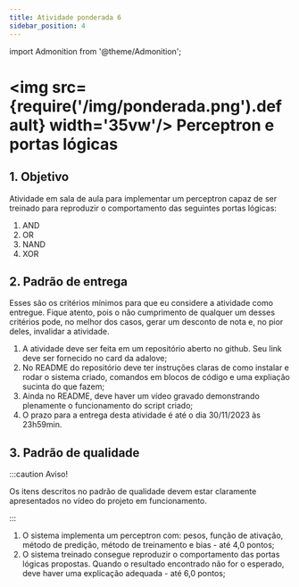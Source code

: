 ```yaml
---
title: Atividade ponderada 6
sidebar_position: 4
---
```

import Admonition from '@theme/Admonition';

# <img src={require('/img/ponderada.png').default} width='35vw'/> Perceptron e portas lógicas

## 1. Objetivo

Atividade em sala de aula para implementar um perceptron capaz de ser treinado
para reproduzir o comportamento das seguintes portas lógicas:

1. AND
2. OR
3. NAND
4. XOR

## 2. Padrão de entrega

Esses são os critérios mínimos para que eu considere a atividade como entregue.
Fique atento, pois o não cumprimento de qualquer um desses critérios pode, no
melhor dos casos, gerar um desconto de nota e, no pior deles, invalidar a
atividade.

1. A atividade deve ser feita em um repositório aberto no github. Seu link deve
   ser fornecido no card da adalove;
2. No README do repositório deve ter instruções claras de como instalar e rodar
   o sistema criado, comandos em blocos de código e uma expliação sucinta do
   que fazem;
3. Ainda no README, deve haver um vídeo gravado demonstrando plenamente o
   funcionamento do script criado;
4. O prazo para a entrega desta atividade é até o dia 30/11/2023 às 23h59min.

## 3. Padrão de qualidade

:::caution Aviso!

Os itens descritos no padrão de qualidade devem estar claramente apresentados
no vídeo do projeto em funcionamento.

:::

1. O sistema implementa um perceptron com: pesos, função de ativação, método de
   predição, método de treinamento e bias - até 4,0 pontos;
2. O sistema treinado consegue reproduzir o comportamento das portas lógicas
   propostas. Quando o resultado encontrado não for o esperado, deve haver uma
   explicação adequada - até 6,0 pontos;

